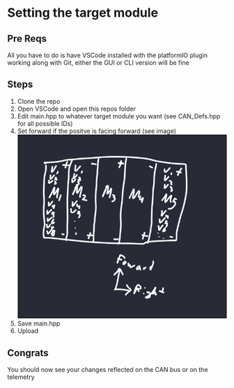 # Setting the target module
## Pre Reqs
All you have to do is have VSCode installed with the platformIO plugin working along with Git, either the GUI or CLI version will be fine

## Steps
1. Clone the repo
2. Open VSCode and open this repos folder
3. Edit main.hpp to whatever target module you want (see CAN_Defs.hpp for all possible IDs)
4. Set forward if the positve is facing forward (see image)
![Visual layout of what is forward, currently the forward board are 1, 3, and 5](.assets/cell_ref.png)
5. Save main.hpp
6. Upload

## Congrats
You should now see your changes reflected on the CAN bus or on the telemetry
